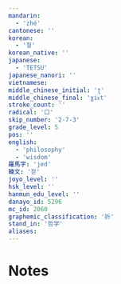 ```yaml
---
mandarin:
  - 'zhé'
cantonese: ''
korean:
  - '철'
korean_native: ''
japanese:
  - 'TETSU'
japanese_nanori: ''
vietnamese:
middle_chinese_initial: 'ʈ'
middle_chinese_final: 'ɣiᴇt'
stroke_count: ''
radical: '口'
skip_number: '2-7-3'
grade_level: 5
pos: ''
english:
  - 'philosophy'
  - 'wisdom'
羅馬字: 'jed'
韓文: '젇'
joyo_level: ''
hsk_level: ''
hanmun_edu_level: ''
danayo_id: 5296
mc_id: 2060
graphemic_classification: '折'
stand_in: '哲学'
aliases:
---
```


# Notes

